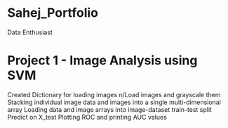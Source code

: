 # Sahej_Portfolio
Data Enthusiast 


# Project 1 - Image Analysis using SVM
Created Dictionary for loading images
n/Load images and grayscale them
Stacking individual image data and images into a single multi-dimensional array
Loading data and image arrays into image-dataset
train-test split
Predict on X_test
Plotting ROC and printing AUC values
